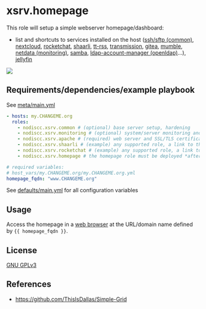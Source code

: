# xsrv.homepage

This role will setup a simple webserver homepage/dashboard:
- list and shortcuts to services installed on the host ([ssh/sftp (common)](../common), [nextcloud](../nextcloud), [rocketchat](../rocketchat), [shaarli](../shaarli), [tt-rss](../tt_rss), [transmission](../transmission), [gitea](../gitea), [mumble](../mumble), [netdata (monitoring)](../monitoring), [samba](../samba), [ldap-account-manager (openldap)](../openldap)...), [jellyfin](../jellyfin)

[![](https://i.imgur.com/xAWRADt.png)](https://i.imgur.com/xAWRADt.png)


## Requirements/dependencies/example playbook

See [meta/main.yml](meta/main.yml)

```yaml
- hosts: my.CHANGEME.org
  roles:
    - nodiscc.xsrv.common # (optional) base server setup, hardening
    - nodiscc.xsrv.monitoring # (optional) system/server monitoring and health checks
    - nodiscc.xsrv.apache # (required) web server and SSL/TLS certificates
    - nodiscc.xsrv.shaarli # (example) any supported role, a link to this application on the homepage will be added
    - nodiscc.xsrv.rocketchat # (example) any supported role, a link to this application on the homepage will be added
    - nodiscc.xsrv.homepage # the homepage role must be deployed *after* application roles

# required variables:
# host_vars/my.CHANGEME.org/my.CHANGEME.org.yml
homepage_fqdn: "www.CHANGEME.org"
```

See [defaults/main.yml](defaults/main.yml) for all configuration variables


## Usage

Access the homepage in a [web browser](https://www.mozilla.org/firefox/) at the URL/domain name defined by `{{ homepage_fqdn }}`.


## License

[GNU GPLv3](../../LICENSE)


## References

- https://github.com/ThisIsDallas/Simple-Grid
